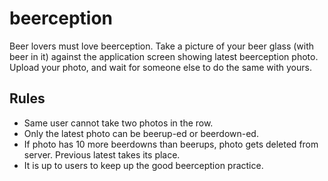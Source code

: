 # beerception
Beer lovers must love beerception. Take a picture of your beer glass (with beer in it) against the application screen showing latest beerception photo. Upload your photo, and wait for someone else to do the same with yours.

## Rules
* Same user cannot take two photos in the row.
* Only the latest photo can be beerup-ed or beerdown-ed.
* If photo has 10 more beerdowns than beerups, photo gets deleted from server. Previous latest takes its place.
* It is up to users to keep up the good beerception practice.